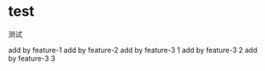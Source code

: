 # test
测试

add by feature-1
add by feature-2
add by feature-3 1
add by feature-3 2
add by feature-3 3